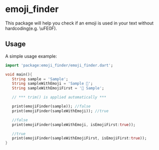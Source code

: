 # emoji_finder
 This package will help you check if an emoji is used in your text without hardcoding(e.g. \uFE0F).

## Usage
 A simple usage example:
 ```dart
 import 'package:emoji_finder/emoji_finder.dart';

 void main(){
    String sample = 'Sample';
    String sampleWithEmoji = 'Sample 📌';
    String sampleWithEmojiFirst = '📌 Sample';

    // *** trim() is applied automatically ***

    print(emojiFinder(sample)); //false
    print(emojiFinder(sampleWithEmoji)); //true

    //false
    print(emojiFinder(sampleWithEmoji, isEmojiFirst:true));

    //true
    print(emojiFinder(sampleWithEmojiFirst, isEmojiFirst:true));
 }

 ```
